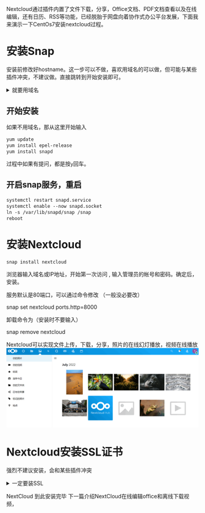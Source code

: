 Nextcloud通过插件内置了文件下载，分享，Office文档、PDF文档查看以及在线编辑，还有日历、RSS等功能，已经脱胎于网盘向着协作式办公平台发展，下面我来演示一下CentOs7安装nextcloud过程。
# 安装Snap
安装前修改好hostname。这一步可以不做，喜欢用域名的可以做，但可能与某些插件冲突，不建议做。直接跳转到开始安装即可。

 <details><summary>就要用域名</summary>

<p>

 就要用域名的操作如下，注意替换自己域名和IP。在终端窗口中输入命令：hostname或uname –n，均可以查看到当前主机的主机名：
 
```
vi /etc/hosts
151.254.64.178 pan.ddaniba.tokyo pan  

vi /etc/hostname
pan.ddaniba.tokyo
hostname -F /etc/hostname #重启
hostname #再次查看
```
 
 </p>
  </details>
  
## 开始安装
如果不用域名，那从这里开始输入
```
yum update
yum install epel-release
yum install snapd
```
过程中如果有提问，都是按`y`回车。
## 开启snap服务，重启
```
systemctl restart snapd.service
systemctl enable --now snapd.socket
ln -s /var/lib/snapd/snap /snap
reboot
```
# 安装Nextcloud
```
snap install nextcloud
```
浏览器输入域名或IP地址，开始第一次访问 , 输入管理员的帐号和密码。确定后，安装。

服务默认是80端口，可以通过命令修改 （一般没必要改）

snap set nextcloud ports.http=8000

卸载命令为（安装时不要输入）

 snap remove nextcloud 

Nextcloud可以实现文件上传，下载，分享，照片的在线幻灯播放，视频在线播放
![](/images/931.png "Nextcloud界面")
# Nextcloud安装SSL证书
强烈不建议安装，会和某些插件冲突

<details><summary>一定要装SSL</summary>
 <p>
如果以后想安装在线编辑office插件，建议先不要装SSL.
安装前一定先确保你的域名已经成功解析到你的VPS主机上，然后执行命令：
  
```
nextcloud.enable-https lets-encrypt #安装Let's Encrypt SSL
#如果你想使用自己的证书，请执行：
nextcloud.enable-https self-signed
#如果你是使用自已的证书，请在执行命令后找到SSL证书的路径，将自己的证书上传替换生成的自签名证书文件即可。

####如果提示 command not found，请加上路径
/snap/bin/nextcloud.enable-https lets-encrypt
/snap/bin/nextcloud.enable-https self-signed

```
有时候，比如安装onlyoffice的时候不能加密，需要卸载证书，请执行

nextcloud.disable-https lets-encrypt

 </p>

</details>

NextCloud 到此安装完毕
下一篇介绍NextCloud在线编辑office和离线下载视频，

